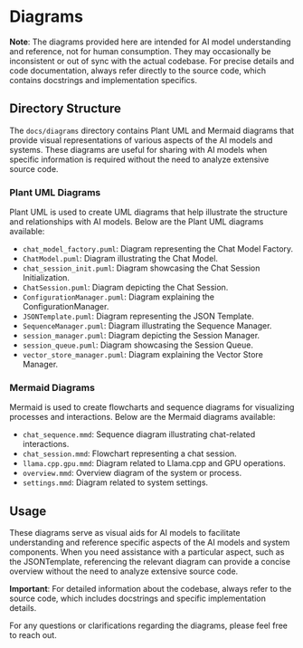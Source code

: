 # Diagrams

**Note**: The diagrams provided here are intended for AI model understanding and
reference, not for human consumption. They may occasionally be inconsistent or
out of sync with the actual codebase. For precise details and code
documentation, always refer directly to the source code, which contains
docstrings and implementation specifics.

## Directory Structure

The `docs/diagrams` directory contains Plant UML and Mermaid diagrams that
provide visual representations of various aspects of the AI models and systems.
These diagrams are useful for sharing with AI models when specific information
is required without the need to analyze extensive source code.

### Plant UML Diagrams

Plant UML is used to create UML diagrams that help illustrate the structure and
relationships with AI models. Below are the Plant UML diagrams available:

- `chat_model_factory.puml`: Diagram representing the Chat Model Factory.
- `ChatModel.puml`: Diagram illustrating the Chat Model.
- `chat_session_init.puml`: Diagram showcasing the Chat Session Initialization.
- `ChatSession.puml`: Diagram depicting the Chat Session.
- `ConfigurationManager.puml`: Diagram explaining the ConfigurationManager.
- `JSONTemplate.puml`: Diagram representing the JSON Template.
- `SequenceManager.puml`: Diagram illustrating the Sequence Manager.
- `session_manager.puml`: Diagram depicting the Session Manager.
- `session_queue.puml`: Diagram showcasing the Session Queue.
- `vector_store_manager.puml`: Diagram explaining the Vector Store Manager.

### Mermaid Diagrams

Mermaid is used to create flowcharts and sequence diagrams for visualizing
processes and interactions. Below are the Mermaid diagrams available:

- `chat_sequence.mmd`: Sequence diagram illustrating chat-related interactions.
- `chat_session.mmd`: Flowchart representing a chat session.
- `llama.cpp.gpu.mmd`: Diagram related to Llama.cpp and GPU operations.
- `overview.mmd`: Overview diagram of the system or process.
- `settings.mmd`: Diagram related to system settings.

## Usage

These diagrams serve as visual aids for AI models to facilitate understanding
and reference specific aspects of the AI models and system components. When you
need assistance with a particular aspect, such as the JSONTemplate, referencing
the relevant diagram can provide a concise overview without the need to analyze
extensive source code.

**Important**: For detailed information about the codebase, always refer to the
source code, which includes docstrings and specific implementation details.

For any questions or clarifications regarding the diagrams, please feel free to
reach out.
